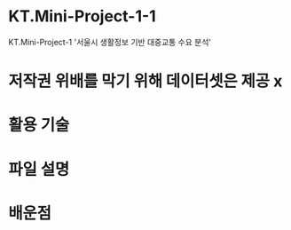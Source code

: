 # KT.Mini-Project-1-1
KT.Mini-Project-1 '서울시 생활정보 기반 대중교통 수요 분석'

# 저작권 위배를 막기 위해 데이터셋은 제공 x

# 활용 기술

# 파일 설명

# 배운점
